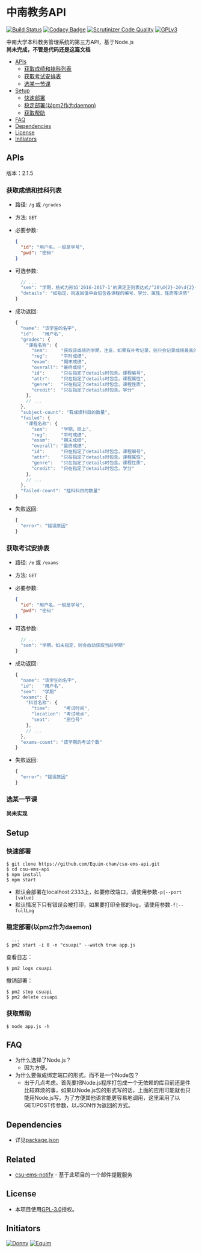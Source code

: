 # 中南教务API #
[![Build Status](https://scrutinizer-ci.com/g/Equim-chan/csu-ems-api/badges/build.png?b=master)](https://scrutinizer-ci.com/g/Equim-chan/csu-ems-api/build-status/master) [![Codacy Badge](https://api.codacy.com/project/badge/Grade/e0e581dce60642f59d3019e760eaba7e)](https://www.codacy.com/app/Equim-chan/csu-ems-api?utm_source=github.com&amp;utm_medium=referral&amp;utm_content=Equim-chan/csu-ems-api&amp;utm_campaign=Badge_Grade) [![Scrutinizer Code Quality](https://scrutinizer-ci.com/g/Equim-chan/csu-ems-api/badges/quality-score.png?b=master)](https://scrutinizer-ci.com/g/Equim-chan/csu-ems-api/?branch=master) [![GPLv3](https://img.shields.io/badge/Lisence-GPLv3-blue.svg)](https://github.com/Equim-chan/csu-ems-api/blob/master/LICENSE)

中南大学本科教务管理系统的第三方API，基于Node.js  
__尚未完成，不管是代码还是这篇文档__

- [APIs](#apis)
  - [获取成绩和挂科列表](#获取成绩和挂科列表)
  - [获取考试安排表](#获取考试安排表)
  - [选某一节课](#选某一节课)
- [Setup](#setup)
  - [快速部署](#快速部署)
  - [稳定部署(以pm2作为daemon)](#稳定部署以pm2作为daemon)
  - [获取帮助](#获取帮助)
- [FAQ](#faq)
- [Dependencies](#dependencies)
- [License](#license)
- [Initiators](#initiators)

## APIs ##

版本：2.1.5

### 获取成绩和挂科列表 ###
* 路径: `/g` 或 `/grades`
* 方法: `GET`
* 必要参数:

  ```JSON
  {
    "id": "用户名，一般是学号",
    "pwd": "密码"
  }
  ```
* 可选参数:

  ```JavaScript
    // ...
    "sem": "学期，格式为形如'2016-2017-1'的满足正则表达式/^20\d{2}-20\d{2}-[1-2]$/的字符串。如未指定，则会获取所有学期的成绩",
    "details": "如指定，则返回值中会包含各课程的编号、学分、属性、性质等详情"
  }
  ```
* 成功返回:

  ```JavaScript
  {
    "name": "该学生的名字",
    "id":   "用户名",
    "grades": {
      "课程名称": {
        "sem":     "获取该成绩的学期，注意，如果有补考记录，则只会记录成绩最高的那个",
        "reg":     "平时成绩",
        "exam":    "期末成绩",
        "overall": "最终成绩",
        "id":      "只在指定了details时包含。课程编号",
        "attr":    "只在指定了details时包含。课程属性",
        "genre":   "只在指定了details时包含。课程性质",
        "credit":  "只在指定了details时包含。学分"
      },
      // ...
    },
    "subject-count": "有成绩科目的数量",
    "failed": {
      "课程名称": {
        "sem":     "学期，同上",
        "reg":     "平时成绩",
        "exam":    "期末成绩",
        "overall": "最终成绩",
        "id":      "只在指定了details时包含。课程编号",
        "attr":    "只在指定了details时包含。课程属性",
        "genre":   "只在指定了details时包含。课程性质",
        "credit":  "只在指定了details时包含。学分"
      },
      // ...
    },
    "failed-count": "挂科科目的数量"
  }
  ```
* 失败返回:

  ```JavaScript
  {
    "error": "错误原因"
  }
  ```
  
### 获取考试安排表 ###
* 路径: `/e` 或 `/exams`
* 方法: `GET`
* 必要参数:

  ```JSON
  {
    "id": "用户名，一般是学号",
    "pwd": "密码"
  }
  ```
* 可选参数:

  ```JavaScript
    // ...
    "sem": "学期。如未指定，则会自动获取当前学期"
  }
  ```
* 成功返回:

  ```JavaScript
  {
    "name": "该学生的名字",
    "id":   "用户名",
    "sem":  "学期"
    "exams": {
      "科目名称": {
        "time":     "考试时间",
        "location": "考试地点",
        "seat":     "座位号"
      },
      // ...
    },
    "exams-count": "该学期的考试个数"
  }
  ```
* 失败返回:

  ```JavaScript
  {
    "error": "错误原因"
  }
  ```
  
### 选某一节课 ###
__尚未实现__

## Setup ##

### 快速部署 ###
```shell
$ git clone https://github.com/Equim-chan/csu-ems-api.git
$ cd csu-ems-api
$ npm install
$ npm start
```
* 默认会部署在localhost:2333上，如要修改端口，请使用参数`-p|--port [value]`
* 默认情况下只有错误会被打印，如果要打印全部的log，请使用参数`-f|--fullLog`

### 稳定部署(以pm2作为daemon) ###
```shell
  ...
$ pm2 start -i 0 -n "csuapi" --watch true app.js
```
查看日志：
```shell
$ pm2 logs csuapi
```
撤销部署：
```shell
$ pm2 stop csuapi
$ pm2 delete csuapi
```

### 获取帮助 ###
```shell
$ node app.js -h
```

## FAQ ##
* 为什么选择了Node.js？
  * 因为方便。
* 为什么要做成绑定端口的形式，而不是一个Node包？
  * 出于几点考虑。首先要把Node.js程序打包成一个无依赖的库目前还是件比较麻烦的事，如果以Node.js包的形式写的话，上面的应用可能就也只能用Node.js写。为了方便其他语言能更容易地调用，这里采用了以GET/POST传参数，以JSON作为返回的方式。

## Dependencies ##
* 详见[package.json](https://github.com/Equim-chan/csu-ems-api/blob/master/package.json#L17)

## Related ##
* [csu-ems-notify](https://github.com/Equim-chan/csu-ems-notify) - 基于此项目的一个邮件提醒服务

## License ##
* 本项目使用[GPL-3.0](https://github.com/Equim-chan/csu-ems-api/blob/master/LICENSE)授权。

## Initiators ##
[![Donny](https://avatars3.githubusercontent.com/u/22200374?v=3&s=100 "Donny")](https://github.com/Donny-Hikari)
[![Equim](https://avatars3.githubusercontent.com/u/17795845?v=3&s=100 "Equim")](https://github.com/Equim-chan)